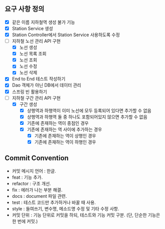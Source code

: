 ## 요구 사항 정의
- [x] 같은 이름 지하철역 생성 불가 기능
- [x] Station Service 생성
- [x] Station Controller에서 Station Service 사용하도록 수정 
- [ ] 지하철 노선 관리 API 구현
    - [x] 노선 생성
    - [x] 노선 목록 조회
    - [x] 노선 조회
    - [x] 노선 수정
    - [x] 노선 삭제
- [x] End to End 테스트 작성하기
- [x] Dao 객체가 아닌 DB에서 데이터 관리
- [x] 스프링 빈 활용하기
- [ ] 지하철 구간 관리 API 구현
  - [x] 구간 생성
    - [x] 상행역과 하행역이 이미 노선에 모두 등록되어 있다면 추가할 수 없음
    - [x] 상행역과 하행역 둘 중 하나도 포함되어있지 않으면 추가할 수 없음
    - [x] 기존에 존재하는 역이 종점인 경우
    - [x] 기존에 존재하는 역 사이에 추가하는 경우
      - [x] 기존에 존재하는 역이 상행인 경우
      - [x] 기존에 존재하는 역이 하행인 경우

## Commit Convention
- 커밋 메시지 언어 : 한글.
- feat : 기능 추가.
- refactor : 구조 개선.
- fix : 에러가 나는 부분 해결.
- docs : document 파일 관련.
- test : 테스트 코드만 추가하거나 바꿀 때 사용.
- style : 들여쓰기, 변수명, 메소드명 수정 및 기타 수정 사항.
- 커밋 단위 : 기능 단위로 커밋을 하되, 테스트와 기능 커밋 구분. (단, 단순한 기능은 한 번에 커밋.)